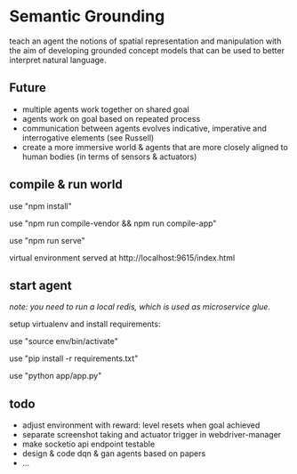 # Semantic Grounding
teach an agent the notions of spatial representation and manipulation with the aim of developing grounded concept models that can be used to better interpret natural language. 

## Future

- multiple agents work together on shared goal 
- agents work on goal based on repeated process
- communication between agents evolves indicative, imperative and interrogative elements (see Russell)
- create a more immersive world & agents that are more closely aligned to human bodies (in terms of sensors & actuators)

## compile & run world

use "npm install"

use "npm run compile-vendor && npm run compile-app"

use "npm run serve"

virtual environment served at http://localhost:9615/index.html

## start agent

*note: you need to run a local redis, which is used as microservice glue.*

setup virtualenv and install requirements: 

use "source env/bin/activate"

use "pip install -r requirements.txt"

use "python app/app.py"

## todo
- adjust environment with reward: level resets when goal achieved
- separate screenshot taking and actuator trigger in webdriver-manager
- make socketio api endpoint testable
- design & code dqn & gan agents based on papers
- ...